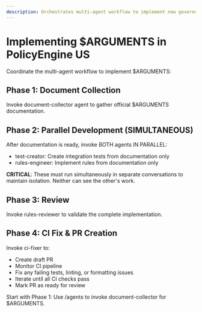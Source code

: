 ```yaml
---
description: Orchestrates multi-agent workflow to implement new government benefit programs
---
```


# Implementing $ARGUMENTS in PolicyEngine US

Coordinate the multi-agent workflow to implement $ARGUMENTS:

## Phase 1: Document Collection
Invoke document-collector agent to gather official $ARGUMENTS documentation.

## Phase 2: Parallel Development (SIMULTANEOUS)
After documentation is ready, invoke BOTH agents IN PARALLEL:
- test-creator: Create integration tests from documentation only
- rules-engineer: Implement rules from documentation only

**CRITICAL**: These must run simultaneously in separate conversations to maintain isolation. Neither can see the other's work.

## Phase 3: Review
Invoke rules-reviewer to validate the complete implementation.

## Phase 4: CI Fix & PR Creation
Invoke ci-fixer to:
- Create draft PR
- Monitor CI pipeline
- Fix any failing tests, linting, or formatting issues
- Iterate until all CI checks pass
- Mark PR as ready for review

Start with Phase 1: Use /agents to invoke document-collector for $ARGUMENTS.